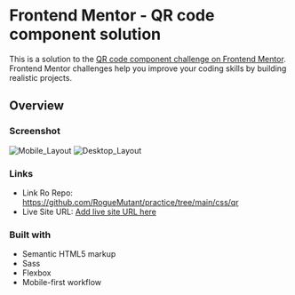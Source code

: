 # Frontend Mentor - QR code component solution

This is a solution to the [QR code component challenge on Frontend Mentor](https://www.frontendmentor.io/challenges/qr-code-component-iux_sIO_H). Frontend Mentor challenges help you improve your coding skills by building realistic projects.

## Overview

### Screenshot
![Mobile_Layout](practice\css\qr\mobile_screenshot.png)
![Desktop_Layout](practice\css\qr\desktop_screenshot.png)

### Links

- Link Ro Repo: https://github.com/RogueMutant/practice/tree/main/css/qr
- Live Site URL: [Add live site URL here](https://your-live-site-url.com)

### Built with

- Semantic HTML5 markup
- Sass
- Flexbox
- Mobile-first workflow
